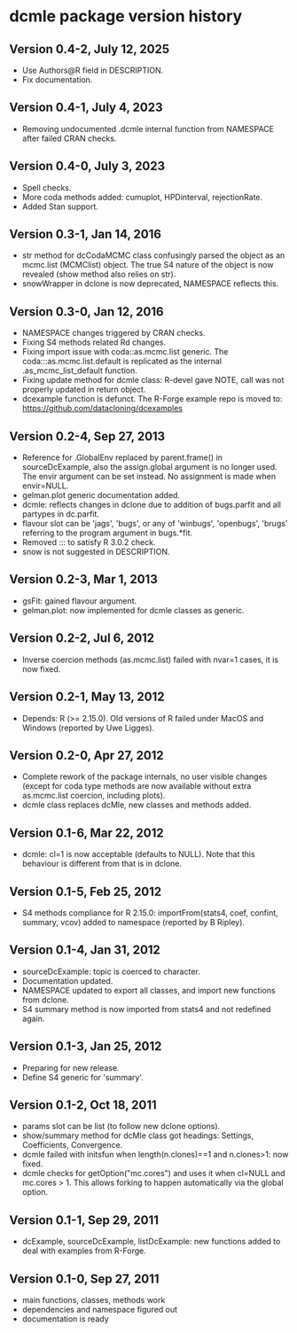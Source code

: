 # dcmle package version history

## Version 0.4-2, July 12, 2025

* Use Authors@R field in DESCRIPTION.
* Fix documentation.

## Version 0.4-1, July 4, 2023

* Removing undocumented .dcmle internal function from NAMESPACE
  after failed CRAN checks.

## Version 0.4-0, July 3, 2023

* Spell checks.
* More coda methods added: cumuplot, HPDinterval, rejectionRate.
* Added Stan support.

## Version 0.3-1, Jan 14, 2016

* str method for dcCodaMCMC class confusingly parsed the object
  as an mcmc.list (MCMClist) object. The true S4 nature of the
  object is now revealed (show method also relies on str).
* snowWrapper in dclone is now deprecated, NAMESPACE reflects this.

## Version 0.3-0, Jan 12, 2016

* NAMESPACE changes triggered by CRAN checks.
* Fixing S4 methods related Rd changes.
* Fixing import issue with coda::as.mcmc.list generic.
  The coda:::as.mcmc.list.default is replicated
  as the internal .as_mcmc_list_default function.
* Fixing update method for dcmle class: R-devel gave NOTE,
  call was not properly updated in return object.
* dcexample function is defunct.
  The R-Forge example repo is moved to:
  https://github.com/datacloning/dcexamples

## Version 0.2-4, Sep 27, 2013

* Reference for .GlobalEnv replaced by parent.frame() in
  sourceDcExample, also the assign.global argument is no
  longer used. The envir argument can be set instead.
  No assignment is made when envir=NULL.
* gelman.plot generic documentation added.
* dcmle: reflects changes in dclone due to addition of
  bugs.parfit and all partypes in dc.parfit.
* flavour slot can be 'jags', 'bugs', or any of
  'winbugs', 'openbugs', 'brugs' referring to the
  program argument in bugs.*fit.
* Removed ::: to satisfy R 3.0.2 check.
* snow is not suggested in DESCRIPTION.

## Version 0.2-3, Mar 1, 2013

* gsFit: gained flavour argument.
* gelman.plot: now implemented for dcmle classes as generic.

## Version 0.2-2, Jul 6, 2012

* Inverse coercion methods (as.mcmc.list) failed with nvar=1 cases,
  it is now fixed.

## Version 0.2-1, May 13, 2012

* Depends: R (>= 2.15.0). Old versions of R failed under MacOS
  and Windows (reported by Uwe Ligges).

## Version 0.2-0, Apr 27, 2012

* Complete rework of the package internals, no user visible
  changes (except for coda type methods are now available
  without extra as.mcmc.list coercion, including plots).
* dcmle class replaces dcMle, new classes and methods added.

## Version 0.1-6, Mar 22, 2012

* dcmle: cl=1 is now acceptable (defaults to NULL).
  Note that this behaviour is different from that is in dclone.

## Version 0.1-5, Feb 25, 2012

* S4 methods compliance for R 2.15.0:
  importFrom(stats4, coef, confint, summary, vcov)
  added to namespace (reported by B Ripley).

## Version 0.1-4, Jan 31, 2012

* sourceDcExample: topic is coerced to character.
* Documentation updated.
* NAMESPACE updated to export all classes,
  and import new functions from dclone.
* S4 summary method is now imported from stats4 and not
  redefined again.

## Version 0.1-3, Jan 25, 2012

* Preparing for new release.
* Define S4 generic for 'summary'.

## Version 0.1-2, Oct 18, 2011

* params slot can be list (to follow new dclone options).
* show/summary method for dcMle class got headings:
  Settings, Coefficients, Convergence.
* dcmle failed with initsfun when length(n.clones)==1
  and n.clones>1: now fixed.
* dcmle checks for getOption("mc.cores") and uses it
  when cl=NULL and mc.cores > 1. This allows
  forking to happen automatically via the global option.

## Version 0.1-1, Sep 29, 2011

* dcExample, sourceDcExample, listDcExample: new
  functions added to deal with examples from R-Forge.

## Version 0.1-0, Sep 27, 2011

* main functions, classes, methods work
* dependencies and namespace figured out
* documentation is ready
